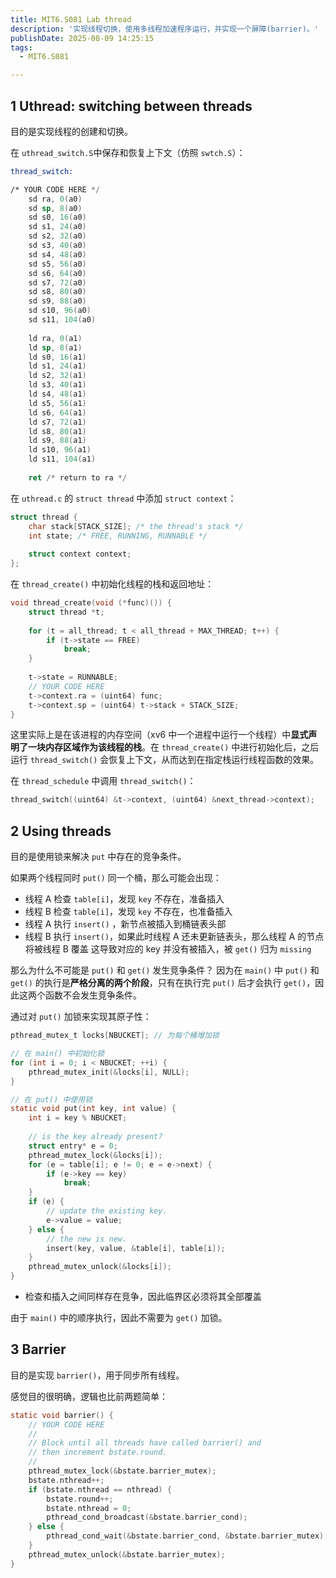 ```yaml
---
title: MIT6.S081 Lab thread
description: '实现线程切换，使用多线程加速程序运行，并实现一个屏障(barrier)。'
publishDate: 2025-08-09 14:25:15
tags:
  - MIT6.S081

---
```


## 1 Uthread: switching between threads

目的是实现线程的创建和切换。

在 `uthread_switch.S`中保存和恢复上下文（仿照 `swtch.S`）：
```asm
thread_switch:

/* YOUR CODE HERE */
	sd ra, 0(a0)
	sd sp, 8(a0)
	sd s0, 16(a0)
	sd s1, 24(a0)
	sd s2, 32(a0)
	sd s3, 40(a0)
	sd s4, 48(a0)
	sd s5, 56(a0)	
	sd s6, 64(a0)	
	sd s7, 72(a0)
	sd s8, 80(a0)
	sd s9, 88(a0)
	sd s10, 96(a0)
	sd s11, 104(a0)
	
	ld ra, 0(a1)
	ld sp, 8(a1)
	ld s0, 16(a1)
	ld s1, 24(a1)
	ld s2, 32(a1)
	ld s3, 40(a1)
	ld s4, 48(a1)
	ld s5, 56(a1)
	ld s6, 64(a1)
	ld s7, 72(a1)
	ld s8, 80(a1)
	ld s9, 88(a1)
	ld s10, 96(a1)
	ld s11, 104(a1)
	
	ret /* return to ra */
```



在 `uthread.c` 的 `struct thread` 中添加 `struct context`：

```c
struct thread {
	char stack[STACK_SIZE]; /* the thread's stack */
	int state; /* FREE, RUNNING, RUNNABLE */
	
	struct context context;
};
```



在 `thread_create()` 中初始化线程的栈和返回地址：

```c
void thread_create(void (*func)()) {
	struct thread *t;
	
	for (t = all_thread; t < all_thread + MAX_THREAD; t++) {
		if (t->state == FREE)
			break;
	}
	
	t->state = RUNNABLE;
	// YOUR CODE HERE
	t->context.ra = (uint64) func;
	t->context.sp = (uint64) t->stack + STACK_SIZE;
}
```

这里实际上是在该进程的内存空间（xv6 中一个进程中运行一个线程）中**显式声明了一块内存区域作为该线程的栈**。在 `thread_create()` 中进行初始化后，之后运行 `thread_switch()` 会恢复上下文，从而达到在指定栈运行线程函数的效果。



在 `thread_schedule` 中调用 `thread_switch()`：

```c
thread_switch((uint64) &t->context, (uint64) &next_thread->context);
```





## 2 Using threads

目的是使用锁来解决 `put` 中存在的竞争条件。

如果两个线程同时 `put()` 同一个桶，那么可能会出现：
- 线程 A 检查 `table[i]`，发现 `key` 不存在，准备插入
- 线程 B 检查 `table[i]`，发现 `key` 不存在，也准备插入
- 线程 A 执行 `insert()` ，新节点被插入到桶链表头部
- 线程 B 执行 `insert()`，如果此时线程 A 还未更新链表头，那么线程 A 的节点将被线程 B 覆盖
这导致对应的 key 并没有被插入，被 `get()` 归为 `missing`



那么为什么不可能是 `put()` 和 `get()` 发生竞争条件？
因为在 `main()` 中 `put()` 和 `get()` 的执行是**严格分离的两个阶段**，只有在执行完 `put()` 后才会执行 `get()`，因此这两个函数不会发生竞争条件。



通过对 `put()` 加锁来实现其原子性：

```c
pthread_mutex_t locks[NBUCKET]; // 为每个桶增加锁

// 在 main() 中初始化锁
for (int i = 0; i < NBUCKET; ++i) {
	pthread_mutex_init(&locks[i], NULL);
}

// 在 put() 中使用锁
static void put(int key, int value) {
	int i = key % NBUCKET;
	
	// is the key already present?
	struct entry* e = 0;
	pthread_mutex_lock(&locks[i]);
	for (e = table[i]; e != 0; e = e->next) {
		if (e->key == key)
			break;
	}
	if (e) {
		// update the existing key.
		e->value = value;
	} else {
		// the new is new.
		insert(key, value, &table[i], table[i]);
	}
	pthread_mutex_unlock(&locks[i]);
}
```
- 检查和插入之间同样存在竞争，因此临界区必须将其全部覆盖



由于 `main()` 中的顺序执行，因此不需要为 `get()` 加锁。






## 3 Barrier

目的是实现 `barrier()`，用于同步所有线程。

感觉目的很明确，逻辑也比前两题简单：
```c
static void barrier() {
	// YOUR CODE HERE
	//
	// Block until all threads have called barrier() and
	// then increment bstate.round.
	//
	pthread_mutex_lock(&bstate.barrier_mutex);
	bstate.nthread++;
	if (bstate.nthread == nthread) {
		bstate.round++;
		bstate.nthread = 0;
		pthread_cond_broadcast(&bstate.barrier_cond);
	} else {
		pthread_cond_wait(&bstate.barrier_cond, &bstate.barrier_mutex);
	}
	pthread_mutex_unlock(&bstate.barrier_mutex);
}
```